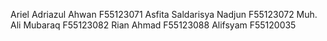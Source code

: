 Ariel Adriazul Ahwan F55123071
Asfita Saldarisya Nadjun F55123072
Muh. Ali Mubaraq F55123082
Rian Ahmad F55123088
Alifsyam F55120035

